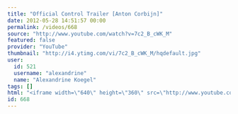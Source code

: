 ```yaml
---
title: "Official Control Trailer [Anton Corbijn]"
date: 2012-05-28 14:51:57 00:00
permalink: /videos/668
source: "http://www.youtube.com/watch?v=7c2_B_cWK_M"
featured: false
provider: "YouTube"
thumbnail: "http://i4.ytimg.com/vi/7c2_B_cWK_M/hqdefault.jpg"
user:
  id: 521
  username: "alexandrine"
  name: "Alexandrine Koegel"
tags: []
html: "<iframe width=\"640\" height=\"360\" src=\"http://www.youtube.com/embed/7c2_B_cWK_M?wmode=transparent&fs=1&feature=oembed\" frameborder=\"0\" allowfullscreen></iframe>"
id: 668
---
```


